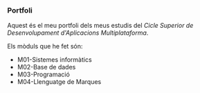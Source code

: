 ### **Portfoli**

Aquest és el meu portfoli dels meus estudis del *Cicle Superior de Desenvolupament d'Aplicacions Multiplataforma*.

Els mòduls que he fet són:
- M01-Sistemes informàtics
- M02-Base de dades
- M03-Programació
- M04-Llenguatge de Marques
